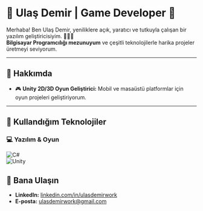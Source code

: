 # 🌟 Ulaş Demir | Game Developer 🌟  

Merhaba! Ben Ulaş Demir, yeniliklere açık, yaratıcı ve tutkuyla çalışan bir yazılım geliştiricisiyim. 🎨👨‍💻  
**Bilgisayar Programcılığı mezunuyum** ve çeşitli teknolojilerle harika projeler üretmeyi seviyorum.  

---

## 🚀 Hakkımda  
- 🎮 **Unity 2D/3D Oyun Geliştirici:** Mobil ve masaüstü platformlar için oyun projeleri geliştiriyorum.  
---

## 🔧 Kullandığım Teknolojiler  

### 💻 Yazılım & Oyun  
![C#](https://img.shields.io/badge/-C%23-239120?style=flat&logo=csharp&logoColor=white)  
![Unity](https://img.shields.io/badge/-Unity-000000?style=flat&logo=unity&logoColor=white)  

## 🤝 Bana Ulaşın  
- **LinkedIn:** [linkedin.com/in/ulasdemirwork](#)  
- **E-posta:** ulasdemirwork@gmail.com
 
